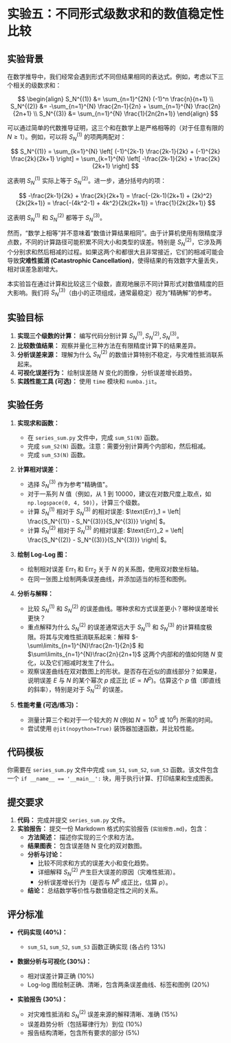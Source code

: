 # 实验五：不同形式级数求和的数值稳定性比较

## 实验背景

在数学推导中，我们经常会遇到形式不同但结果相同的表达式。例如，考虑以下三个相关的级数求和：

$$ \begin{align} S_N^{(1)} &= \sum_{n=1}^{2N} (-1)^n \frac{n}{n+1} \\ S_N^{(2)} &= -\sum_{n=1}^{N} \frac{2n-1}{2n} + \sum_{n=1}^{N} \frac{2n}{2n+1} \\ S_N^{(3)} &= \sum_{n=1}^{N} \frac{1}{2n(2n+1)} \end{align} $$

可以通过简单的代数推导证明，这三个和在数学上是严格相等的（对于任意有限的 $N \ge 1$）。例如，可以将 $S_N^{(1)}$ 的项两两配对：

$$ S_N^{(1)} = \sum_{k=1}^{N} \left[ (-1)^{2k-1} \frac{2k-1}{2k} + (-1)^{2k} \frac{2k}{2k+1} \right] = \sum_{k=1}^{N} \left[ -\frac{2k-1}{2k} + \frac{2k}{2k+1} \right] $$

这表明 $S_N^{(1)}$ 实际上等于 $S_N^{(2)}$。进一步，通分括号内的项：

$$ -\frac{2k-1}{2k} + \frac{2k}{2k+1} = \frac{-(2k-1)(2k+1) + (2k)^2}{2k(2k+1)} = \frac{-(4k^2-1) + 4k^2}{2k(2k+1)} = \frac{1}{2k(2k+1)} $$

这表明 $S_N^{(1)}$ 和 $S_N^{(2)}$ 都等于 $S_N^{(3)}$。

然而，“数学上相等”并不意味着“数值计算结果相同”。由于计算机使用有限精度浮点数，不同的计算路径可能积累不同大小和类型的误差。特别是 $S_N^{(2)}$，它涉及两个分别求和然后相减的过程。如果这两个和都很大且非常接近，它们的相减可能会导致**灾难性抵消 (Catastrophic Cancellation)**，使得结果的有效数字大量丢失，相对误差急剧增大。

本实验旨在通过计算和比较这三个级数，直观地展示不同计算形式对数值精度的巨大影响。我们将 $S_N^{(3)}$（由小的正项组成，通常最稳定）视为“精确解”的参考。

## 实验目标

1.  **实现三个级数的计算：** 编写代码分别计算 $S_N^{(1)}, S_N^{(2)}, S_N^{(3)}$。
2.  **比较数值结果：** 观察并量化三种方法在有限精度计算下的结果差异。
3.  **分析误差来源：** 理解为什么 $S_N^{(2)}$ 的数值计算特别不稳定，与灾难性抵消联系起来。
4.  **可视化误差行为：** 绘制误差随 $N$ 变化的图像，分析误差增长趋势。
5.  **实践性能工具 (可选)：** 使用 `time` 模块和 `numba.jit`。

## 实验任务

1. **实现求和函数：**
   * 在 `series_sum.py` 文件中，完成 `sum_S1(N)` 函数。
   * 完成 `sum_S2(N)` 函数。注意：需要分别计算两个内部和，然后相减。
   * 完成 `sum_S3(N)` 函数。

2. **计算相对误差：**
   * 选择 $S_N^{(3)}$ 作为参考"精确值"。
   * 对于一系列 $N$ 值（例如，从 1 到 10000，建议在对数尺度上取点，如 `np.logspace(0, 4, 50)`），计算三个级数。
   * 计算 $S_N^{(1)}$ 相对于 $S_N^{(3)}$ 的相对误差: $\text{Err}_1 = \left| \frac{S_N^{(1)} - S_N^{(3)}}{S_N^{(3)}} \right| $。
   * 计算 $S_N^{(2)}$ 相对于 $S_N^{(3)}$ 的相对误差: $\text{Err}_2 = \left| \frac{S_N^{(2)} - S_N^{(3)}}{S_N^{(3)}} \right| $。

3. **绘制 Log-Log 图：**
   * 绘制相对误差 $\text{Err}_1$ 和 $\text{Err}_2$ 关于 $N$ 的关系图，使用双对数坐标轴。
   * 在同一张图上绘制两条误差曲线，并添加适当的标签和图例。

4.  **分析与解释：**
    *   比较 $S_N^{(1)}$ 和 $S_N^{(2)}$ 的误差曲线。哪种求和方式误差更小？哪种误差增长更快？
    *   重点解释为什么 $S_N^{(2)}$ 的误差通常远大于 $S_N^{(1)}$ 和 $S_N^{(3)}$ 的计算精度极限。将其与灾难性抵消联系起来：解释 $-\sum\limits_{n=1}^{N}\frac{2n-1}{2n}$ 和 $\sum\limits_{n=1}^{N}\frac{2n}{2n+1}$ 这两个内部和的值如何随 $N$ 变化，以及它们相减时发生了什么。
    *   观察误差曲线在双对数图上的形状。是否存在近似的直线部分？如果是，说明误差 $E$ 与 $N$ 的某个幂次 $p$ 成正比 ($E \propto N^p$)。估算这个 $p$ 值（即直线的斜率），特别是对于 $S_N^{(2)}$ 的误差。

5.  **性能考量 (可选/练习)：**
    *   测量计算三个和对于一个较大的 $N$ (例如 $N=10^5$ 或 $10^6$) 所需的时间。
    *   尝试使用 `@jit(nopython=True)` 装饰器加速函数，并比较性能。

## 代码模板

你需要在 `series_sum.py` 文件中完成 `sum_S1`, `sum_S2`, `sum_S3` 函数。该文件包含一个 `if __name__ == '__main__':` 块，用于执行计算、打印结果和生成图表。

## 提交要求

1. **代码：** 完成并提交 `series_sum.py` 文件。
2. **实验报告：** 提交一份 Markdown 格式的实验报告 (`实验报告.md`)，包含：
   * **方法简述：** 描述你实现的三个求和方法。
   * **结果图表：** 包含误差随 N 变化的双对数图。
   * **分析与讨论：**
     * 比较不同求和方式的误差大小和变化趋势。
     * 详细解释 $S_N^{(2)}$ 产生巨大误差的原因（灾难性抵消）。
     * 分析误差增长行为（是否与 $N^p$ 成正比，估算 $p$）。
   * **结论：** 总结数学等价性与数值稳定性之间的关系。

## 评分标准

* **代码实现 (40%)：**
  * `sum_S1`, `sum_S2`, `sum_S3` 函数正确实现 (各占约 13%)

* **数据分析与可视化 (30%)：**
  * 相对误差计算正确 (10%)
  * Log-log 图绘制正确、清晰，包含两条误差曲线、标签和图例 (20%)

* **实验报告 (30%)：**
  * 对灾难性抵消和 $S_N^{(2)}$ 误差来源的解释清晰、准确 (15%)
  * 误差趋势分析（包括幂律行为）到位 (10%)
  * 报告结构清晰，包含所有要求的部分 (5%)
